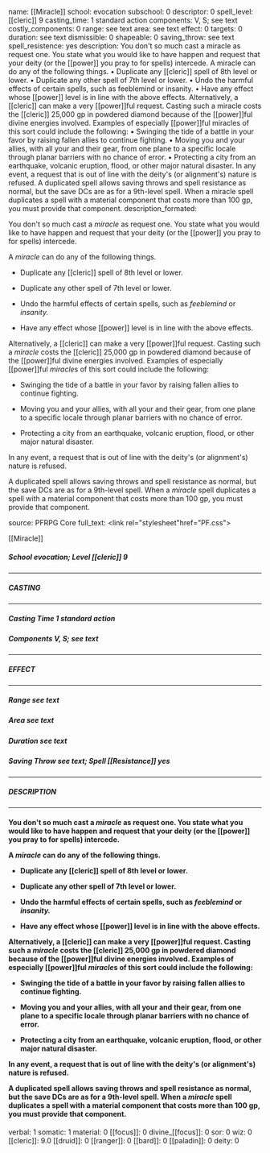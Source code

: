 name: [[Miracle]]
school: evocation
subschool: 0
descriptor: 0
spell_level: [[cleric]] 9
casting_time: 1 standard action
components: V, S; see text
costly_components: 0
range: see text
area: see text
effect: 0
targets: 0
duration: see text
dismissible: 0
shapeable: 0
saving_throw: see text
spell_resistence: yes
description: You don't so much cast a miracle as request one. You state what you would like to have happen and request that your deity (or the [[power]] you pray to for spells) intercede. A miracle can do any of the following things. • Duplicate any [[cleric]] spell of 8th level or lower. • Duplicate any other spell of 7th level or lower. • Undo the harmful effects of certain spells, such as feeblemind or insanity. • Have any effect whose [[power]] level is in line with the above effects. Alternatively, a [[cleric]] can make a very [[power]]ful request. Casting such a miracle costs the [[cleric]] 25,000 gp in powdered diamond because of the [[power]]ful divine energies involved. Examples of especially [[power]]ful miracles of this sort could include the following: • Swinging the tide of a battle in your favor by raising fallen allies to continue fighting. • Moving you and your allies, with all your and their gear, from one plane to a specific locale through planar barriers with no chance of error. • Protecting a city from an earthquake, volcanic eruption, flood, or other major natural disaster. In any event, a request that is out of line with the deity's (or alignment's) nature is refused. A duplicated spell allows saving throws and spell resistance as normal, but the save DCs are as for a 9th-level spell. When a miracle spell duplicates a spell with a material component that costs more than 100 gp, you must provide that component.
description_formated: <p>You don't so much cast a <i>miracle</i> as request one. You state what you would like to have happen and request that your deity (or the [[power]] you pray to for spells) intercede.</p><p>A <i>miracle</i> can do any of the following things.</p><p><ul><li> Duplicate any [[cleric]] spell of 8th level or lower.</p><p><li> Duplicate any other spell of 7th level or lower.</p><p><li> Undo the harmful effects of certain spells, such as <i>feeblemind</i> or <i>insanity.</i></p><p><li> Have any effect whose [[power]] level is in line with the above effects.</ul></p><p>Alternatively, a [[cleric]] can make a very [[power]]ful request. Casting such a <i>miracle</i> costs the [[cleric]] 25,000 gp in powdered diamond because of the [[power]]ful divine energies involved. Examples of especially [[power]]ful <i>miracle</i>s of this sort could include the following: <ul><li> Swinging the tide of a battle in your favor by raising fallen allies to continue fighting.</p><p><li> Moving you and your allies, with all your and their gear, from one plane to a specific locale through planar barriers with no chance of error.</p><p><li> Protecting a city from an earthquake, volcanic eruption, flood, or other major natural disaster.</ul></p><p>In any event, a request that is out of line with the deity's (or alignment's) nature is refused.</p><p>A duplicated spell allows saving throws and spell resistance as normal, but the save DCs are as for a 9th-level spell. When a <i>miracle</i> spell duplicates a spell with a material component that costs more than 100 gp, you must provide that component.</p>
source: PFRPG Core
full_text: <link rel="stylesheet"href="PF.css"><div class="heading"><p class="alignleft">[[Miracle]]</p><div style="clear: both;"></div></div><div><h5><b>School </b>evocation; <b>Level </b>[[cleric]] 9</h5></div><hr/><div><h5><b>CASTING</b></h5></div><hr/><div><h5><b>Casting Time </b>1 standard action</h5><h5><b>Components </b>V, S; see text</h5></div><hr/><div><h5><b>EFFECT</b></h5></div><hr/><div><h5><b>Range </b>see text</h5><h5><b>Area </b>see text</h5><h5><b>Duration </b>see text</h5><h5><b>Saving Throw </b>see text; <b>Spell [[Resistance]] </b>yes</h5></div><hr/><div><h5><b>DESCRIPTION</b></h5></div><hr/><div><h4><p>You don't so much cast a <i>miracle</i> as request one. You state what you would like to have happen and request that your deity (or the [[power]] you pray to for spells) intercede.</p><p>A <i>miracle</i> can do any of the following things.</p><p><ul><li> Duplicate any [[cleric]] spell of 8th level or lower.</p><p><li> Duplicate any other spell of 7th level or lower.</p><p><li> Undo the harmful effects of certain spells, such as <i>feeblemind</i> or <i>insanity.</i></p><p><li> Have any effect whose [[power]] level is in line with the above effects.</ul></p><p>Alternatively, a [[cleric]] can make a very [[power]]ful request. Casting such a <i>miracle</i> costs the [[cleric]] 25,000 gp in powdered diamond because of the [[power]]ful divine energies involved. Examples of especially [[power]]ful <i>miracle</i>s of this sort could include the following: <ul><li> Swinging the tide of a battle in your favor by raising fallen allies to continue fighting.</p><p><li> Moving you and your allies, with all your and their gear, from one plane to a specific locale through planar barriers with no chance of error.</p><p><li> Protecting a city from an earthquake, volcanic eruption, flood, or other major natural disaster.</ul></p><p>In any event, a request that is out of line with the deity's (or alignment's) nature is refused.</p><p>A duplicated spell allows saving throws and spell resistance as normal, but the save DCs are as for a 9th-level spell. When a <i>miracle</i> spell duplicates a spell with a material component that costs more than 100 gp, you must provide that component.</p></h4></div>
verbal: 1
somatic: 1
material: 0
[[focus]]: 0
divine_[[focus]]: 0
sor: 0
wiz: 0
[[cleric]]: 9.0
[[druid]]: 0
[[ranger]]: 0
[[bard]]: 0
[[paladin]]: 0
deity: 0
